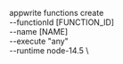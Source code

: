 appwrite functions create \
        --functionId [FUNCTION_ID] \
        --name [NAME] \
        --execute "any" \
        --runtime node-14.5 \




